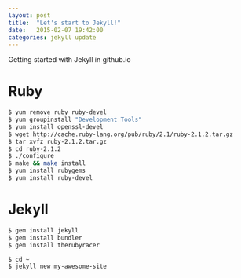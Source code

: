 ```yaml
---
layout: post
title:  "Let's start to Jekyll!"
date:   2015-02-07 19:42:00
categories: jekyll update
---
```

Getting started with Jekyll in github.io

# Ruby
```sh
$ yum remove ruby ruby-devel
$ yum groupinstall "Development Tools"
$ yum install openssl-devel
$ wget http://cache.ruby-lang.org/pub/ruby/2.1/ruby-2.1.2.tar.gz
$ tar xvfz ruby-2.1.2.tar.gz
$ cd ruby-2.1.2
$ ./configure
$ make && make install
$ yum install rubygems
$ yum install ruby-devel
```


# Jekyll
```sh
$ gem install jekyll
$ gem install bundler
$ gem install therubyracer

$ cd ~
$ jekyll new my-awesome-site
```

